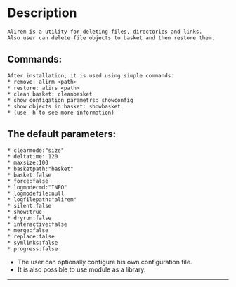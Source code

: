 **Description**
===========================================================================
    Alirem is a utility for deleting files, directories and links.
    Also user can delete file objects to basket and then restore them.

**Commands:**
---------------------------------------------------------------------------
    After installation, it is used using simple commands:
    * remove: alirm <path>
    * restore: alirs <path>
    * clean basket: cleanbasket
    * show configation parametrs: showconfig
    * show objects in basket: showbasket
    * (use -h to see more information)


**The default parameters:**
---------------------------------------------------------------------------
    * clearmode:"size"
    * deltatime: 120
    * maxsize:100
    * basketpath:"basket"
    * basket:false
    * force:false
    * logmodecmd:"INFO"
    * logmodefile:null
    * logfilepath:"alirem"
    * silent:false
    * show:true
    * dryrun:false
    * interactive:false
    * merge:false
    * replace:false
    * symlinks:false
    * progress:false





* The user can optionally configure his own configuration file.
* It is also possible to use module as a library.
---------------------------------------------------------------------------
